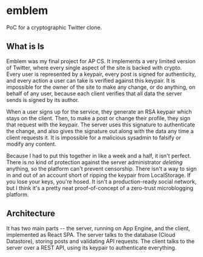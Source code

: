 # emblem
PoC for a cryptographic Twitter clone.

## What is Is
Emblem was my final project for AP CS. It implements a very limited version of Twitter, where every single aspect of the site is backed with crypto. Every user is represented by a keypair, every post is signed for authenticity, and every action a user can take is verified against this keypair. It is impossible for the owner of the site to make any change, or do anything, on behalf of any user, because each client verifies that all data the server sends is signed by its author.

When a user signs up for the service, they generate an RSA keypair which stays on the client. Then, to make a post or change their profile, they sign that request with the keypair. The server uses this signature to authenticate the change, and also gives the signature out along with the data any time a client requests it. It is impossible for a malicious sysadmin to falsify or modify any content.

Because I had to put this together in like a week and a half, it isn't perfect. There is no kind of protection against the server administrator *deleting* anything, so the platform can't prevent censorship. There isn't a way to sign in and out of an account short of ripping the keypair from LocalStorage. If you lose your keys, you're hosed. It isn't a production-ready social network, but I think it's a pretty neat proof-of-concept of a zero-trust microblogging platform.

## Architecture
It has two main parts -- the server, running on App Engine, and the client, implemented as React SPA. The server talks to the database (Cloud Datastore), storing posts and validating API requests. The client talks to the server over a REST API, using its keypair to authenticate everything. 
